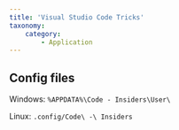```yaml
---
title: 'Visual Studio Code Tricks'
taxonomy:
    category:
        - Application
---
```


## Config files
Windows: `%APPDATA%\Code - Insiders\User\`

Linux: `.config/Code\ -\ Insiders`